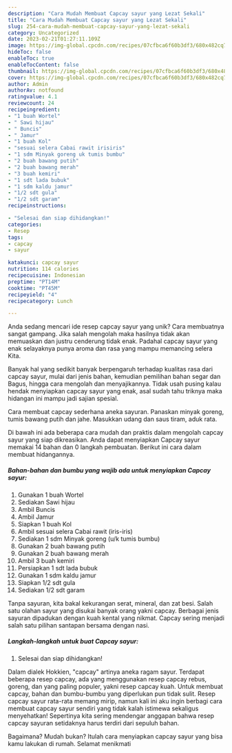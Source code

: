 ```yaml
---
description: "Cara Mudah Membuat Capcay sayur yang Lezat Sekali"
title: "Cara Mudah Membuat Capcay sayur yang Lezat Sekali"
slug: 254-cara-mudah-membuat-capcay-sayur-yang-lezat-sekali
category: Uncategorized
date: 2023-02-21T01:27:11.109Z
image: https://img-global.cpcdn.com/recipes/07cfbca6f60b3df3/680x482cq70/capcay-sayur-foto-resep-utama.jpg
hideToc: false
enableToc: true
enableTocContent: false
thumbnail: https://img-global.cpcdn.com/recipes/07cfbca6f60b3df3/680x482cq70/capcay-sayur-foto-resep-utama.jpg
cover: https://img-global.cpcdn.com/recipes/07cfbca6f60b3df3/680x482cq70/capcay-sayur-foto-resep-utama.jpg
author: Admin
authorAv: notfound
ratingvalue: 4.1
reviewcount: 24
recipeingredient:
- "1 buah Wortel"
- " Sawi hijau"
- " Buncis"
- " Jamur"
- "1 buah Kol"
- "sesuai selera Cabai rawit irisiris"
- "1 sdm Minyak goreng uk tumis bumbu"
- "2 buah bawang putih"
- "2 buah bawang merah"
- "3 buah kemiri"
- "1 sdt lada bubuk"
- "1 sdm kaldu jamur"
- "1/2 sdt gula"
- "1/2 sdt garam"
recipeinstructions:

- "Selesai dan siap dihidangkan!"
categories:
- Resep
tags:
- capcay
- sayur

katakunci: capcay sayur 
nutrition: 114 calories
recipecuisine: Indonesian
preptime: "PT14M"
cooktime: "PT45M"
recipeyield: "4"
recipecategory: Lunch

---
```





Anda sedang mencari ide resep capcay sayur yang unik? Cara membuatnya sangat gampang. Jika salah mengolah maka hasilnya tidak akan memuaskan dan justru cenderung tidak enak. Padahal capcay sayur yang enak selayaknya punya aroma dan rasa yang mampu memancing selera Kita.





Banyak hal yang sedikit banyak berpengaruh terhadap kualitas rasa dari capcay sayur, mulai dari jenis bahan, kemudian pemilihan bahan segar dan Bagus, hingga cara mengolah dan menyajikannya. Tidak usah pusing kalau hendak menyiapkan capcay sayur yang enak,      asal sudah tahu triknya maka hidangan ini mampu jadi sajian spesial.














Cara membuat capcay sederhana aneka sayuran. Panaskan minyak goreng, tumis bawang putih dan jahe. Masukkan udang dan saus tiram, aduk rata.






Di bawah ini ada beberapa cara mudah dan praktis dalam mengolah capcay sayur yang siap dikreasikan. Anda dapat menyiapkan Capcay sayur memakai 14 bahan dan 0 langkah pembuatan. Berikut ini cara dalam membuat hidangannya.

<!--inarticleads1-->

##### Bahan-bahan dan bumbu yang wajib ada untuk menyiapkan Capcay sayur:

1. Gunakan 1 buah Wortel
1. Sediakan  Sawi hijau
1. Ambil  Buncis
1. Ambil  Jamur
1. Siapkan 1 buah Kol
1. Ambil sesuai selera Cabai rawit (iris-iris)
1. Sediakan 1 sdm Minyak goreng (u/k tumis bumbu)
1. Gunakan 2 buah bawang putih
1. Gunakan 2 buah bawang merah
1. Ambil 3 buah kemiri
1. Persiapkan 1 sdt lada bubuk
1. Gunakan 1 sdm kaldu jamur
1. Siapkan 1/2 sdt gula
1. Sediakan 1/2 sdt garam


Tanpa sayuran, kita bakal kekurangan serat, mineral, dan zat besi. Salah satu olahan sayur yang disukai banyak orang yakni capcay. Berbagai jenis sayuran dipadukan dengan kuah kental yang nikmat. Capcay sering menjadi salah satu pilihan santapan bersama dengan nasi. 

<!--inarticleads2-->

##### Langkah-langkah untuk buat Capcay sayur:


1. Selesai dan siap dihidangkan!

Dalam dialek Hokkien, &#34;capcay&#34; artinya aneka ragam sayur. Terdapat beberapa resep capcay, ada yang menggunakan resep capcay rebus, goreng, dan yang paling populer, yakni resep capcay kuah. Untuk membuat capcay, bahan dan bumbu-bumbu yang diperlukan pun tidak sulit. Resep capcay sayur rata-rata memang mirip, namun kali ini aku ingin berbagi cara membuat capcay sayur sendiri yang tidak kalah istimewa sekaligus menyehatkan! Sepertinya kita sering mendengar anggapan bahwa resep capcay sayuran setidaknya harus terdiri dari sepuluh bahan. 

Bagaimana? Mudah bukan? Itulah cara menyiapkan capcay sayur yang bisa kamu lakukan di rumah. Selamat menikmati
